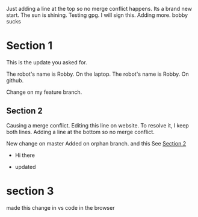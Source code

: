 Just adding a line at the top so no merge conflict happens.
Its a brand new start.
The sun is shining.
Testing gpg.
I will sign this.
Adding more.
bobby sucks
# Section 1



This is the update you asked for.

The robot's name is Robby. On the laptop.
The robot's name is Robby. On github.

Change on my feature branch.

## Section 2

Causing a merge conflict.
Editing this line on website.
To resolve it, I keep both lines.
Adding a line at the bottom so no merge conflict.

New change on master
Added on orphan branch.
and this
See [Section 2](#Section-2)
- Hi there

- updated

# section 3

made this change in vs code in the browser

